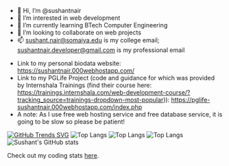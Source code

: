 - 👋 Hi, I’m @sushantnair
- 👀 I’m interested in web development
- 🌱 I’m currently learning BTech Computer Engineering
- 💞️ I’m looking to collaborate on web projects
- 📫 sushant.nair@somaiya.edu is my college email; sushantnair.developer@gmail.com is my professional email

<!---
sushantnair/sushantnair is a ✨ special ✨ repository because its `README.md` (this file) appears on your GitHub profile.
You can click the Preview link to take a look at your changes.
--->

- Link to my personal biodata website: https://sushantnair.000webhostapp.com/
- Link to my PGLife Project (code and guidance for which was provided by Internshala Trainings (find their course here: https://trainings.internshala.com/web-development-course/?tracking_source=trainings-dropdown-most-popular)): https://pglife-sushantnair.000webhostapp.com/index.php
- A note: As I use free web hosting service and free database service, it is going to be slow so please be patient!
  
[![GitHub Trends SVG](https://api.githubtrends.io/user/svg/sushantnair/langs)](https://githubtrends.io) ![Top Langs](https://github-readme-stats.vercel.app/api/top-langs/?username=sushantnair) ![Top Langs](https://github-readme-stats.vercel.app/api/top-langs/?username=sushantnair&layout=donut) ![Top Langs](https://github-readme-stats.vercel.app/api/top-langs/?username=sushantnair&layout=pie) ![Sushant's GitHub stats](https://github-readme-stats.vercel.app/api?username=sushantnair)

Check out my coding stats <a href="https://www.githubwrapped.io/sushantnair">here</a>. 
